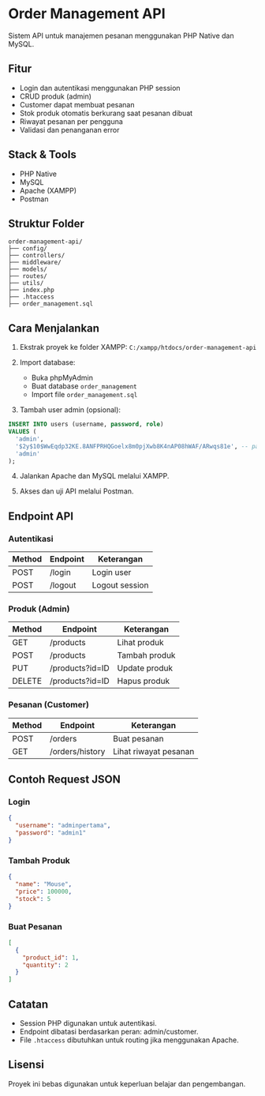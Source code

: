 # Order Management API

Sistem API untuk manajemen pesanan menggunakan PHP Native dan MySQL.

## Fitur

- Login dan autentikasi menggunakan PHP session
- CRUD produk (admin)
- Customer dapat membuat pesanan
- Stok produk otomatis berkurang saat pesanan dibuat
- Riwayat pesanan per pengguna
- Validasi dan penanganan error

## Stack & Tools

- PHP Native
- MySQL
- Apache (XAMPP)
- Postman

## Struktur Folder

```
order-management-api/
├── config/
├── controllers/
├── middleware/
├── models/
├── routes/
├── utils/
├── index.php
├── .htaccess
├── order_management.sql
```

## Cara Menjalankan

1. Ekstrak proyek ke folder XAMPP:
   `C:/xampp/htdocs/order-management-api`

2. Import database:
   - Buka phpMyAdmin
   - Buat database `order_management`
   - Import file `order_management.sql`

3. Tambah user admin (opsional):

```sql
INSERT INTO users (username, password, role)
VALUES (
  'admin',
  '$2y$10$WwEqdp32KE.8ANFPRHQGoelx8m0pjXwb8K4nAP08hWAF/ARwqs81e', -- password: yourpassword
  'admin'
);
```

4. Jalankan Apache dan MySQL melalui XAMPP.

5. Akses dan uji API melalui Postman.

## Endpoint API

### Autentikasi

| Method | Endpoint  | Keterangan     |
|--------|-----------|----------------|
| POST   | /login    | Login user     |
| POST   | /logout   | Logout session |

### Produk (Admin)

| Method | Endpoint         | Keterangan        |
|--------|------------------|-------------------|
| GET    | /products        | Lihat produk      |
| POST   | /products        | Tambah produk     |
| PUT    | /products?id=ID  | Update produk     |
| DELETE | /products?id=ID  | Hapus produk      |

### Pesanan (Customer)

| Method | Endpoint            | Keterangan         |
|--------|---------------------|--------------------|
| POST   | /orders             | Buat pesanan       |
| GET    | /orders/history     | Lihat riwayat pesanan |

## Contoh Request JSON

### Login
```json
{
  "username": "adminpertama",
  "password": "admin1"
}
```

### Tambah Produk
```json
{
  "name": "Mouse",
  "price": 100000,
  "stock": 5
}
```

### Buat Pesanan
```json
[
  {
    "product_id": 1,
    "quantity": 2
  }
]
```

## Catatan

- Session PHP digunakan untuk autentikasi.
- Endpoint dibatasi berdasarkan peran: admin/customer.
- File `.htaccess` dibutuhkan untuk routing jika menggunakan Apache.

## Lisensi

Proyek ini bebas digunakan untuk keperluan belajar dan pengembangan.
